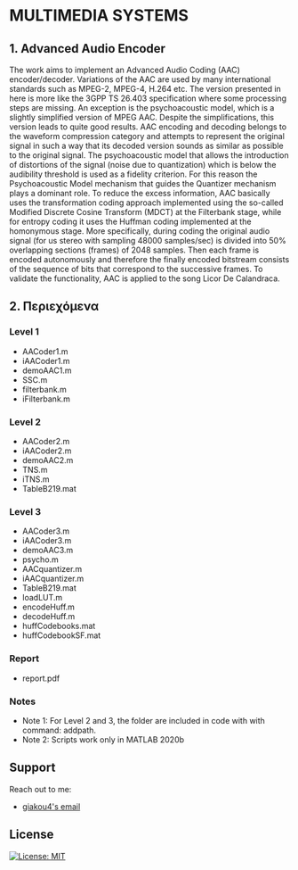 # MULTIMEDIA SYSTEMS

## 1. Advanced Audio Encoder 

The work aims to implement an Advanced Audio Coding (AAC) encoder/decoder. Variations of the AAC are used by many international standards such as MPEG-2, MPEG-4, H.264 etc. The version presented in here is more like the 3GPP TS 26.403 specification where some processing steps are missing. An exception is the psychoacoustic model, which is a slightly simplified version of MPEG AAC. Despite the simplifications, this version leads to quite good results. AAC encoding and decoding belongs to the waveform compression category and attempts to represent the original signal in such a way that its decoded version sounds as similar as possible to the original signal. The psychoacoustic model that allows the introduction of distortions of the signal (noise due to quantization) which is below the audibility threshold is used as a fidelity criterion. For this reason the Psychoacoustic Model mechanism that guides the Quantizer mechanism plays a dominant role. To reduce the excess information, AAC basically uses the transformation coding approach implemented using the so-called Modified Discrete Cosine Transform (MDCT) at the Filterbank stage, while for entropy coding it uses the Huffman coding implemented at the homonymous stage. More specifically, during coding the original audio signal (for us stereo with sampling 48000 samples/sec) is divided into 50% overlapping sections (frames) of 2048 samples. Then each frame is encoded autonomously and therefore the finally encoded bitstream consists of the sequence of bits that correspond to the successive frames. To validate the functionality, AAC is applied to the song Licor De Calandraca.

## 2. Περιεχόμενα   

### Level 1
* AACoder1.m
* iAACoder1.m
* demoAAC1.m
* SSC.m
* filterbank.m
* iFilterbank.m

### Level 2
* AACoder2.m
* iAACoder2.m
* demoAAC2.m
* TNS.m
* iTNS.m
* TableB219.mat

### Level 3
* AACoder3.m
* iAACoder3.m
* demoAAC3.m
* psycho.m
* AACquantizer.m
* iAACquantizer.m
* TableB219.mat
* loadLUT.m
* encodeHuff.m
* decodeHuff.m
* huffCodebooks.mat
* huffCodebookSF.mat

### Report
* report.pdf

### Notes
* Note 1: For Level 2 and 3, the folder are included in code with with command: addpath.
* Note 2: Scripts work only in MATLAB 2020b

## Support

Reach out to me:
- [giakou4's email](mailto:giakonick98@gmail.com "giakonick98@gmail.com")

## License
[![License: MIT](https://img.shields.io/badge/License-MIT-yellow.svg)](https://github.com/giakou4/multimedia/LICENSE)
